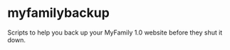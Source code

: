 myfamilybackup
==============

Scripts to help you back up your MyFamily 1.0 website before they shut it down.

